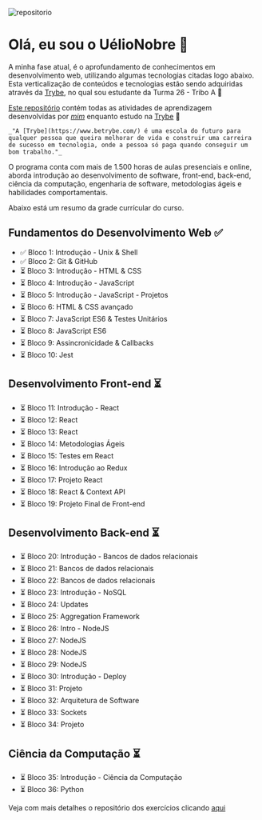 ![repositorio](https://komarev.com/ghpvc/?username=UelioNobre)

# Olá, eu sou o UélioNobre 👋
 
A minha fase atual, é o aprofundamento de conhecimentos em desenvolvimento web, utilizando algumas tecnologias citadas logo abaixo. Esta verticalização de conteúdos e tecnologias estão sendo adquiridas através da [Trybe](https://www.betrybe.com/), no qual sou estudante da Turma 26 - Tribo A 🚀

[Este repositório](https://github.com/UelioNobre/trybe-exercises) contém todas as atividades de aprendizagem desenvolvidas por _[mim](https://www.linkedin.com/in/fransuelio-nobre-b5ba7a66/)_ enquanto estudo na [Trybe](https://www.betrybe.com/) :rocket:

`_"A [Trybe](https://www.betrybe.com/) é uma escola do futuro para qualquer pessoa que queira melhorar de vida e construir uma carreira de sucesso em tecnologia, onde a pessoa só paga quando conseguir um bom trabalho."_`

O programa conta com mais de 1.500 horas de aulas presenciais e online, aborda introdução ao desenvolvimento de software, front-end, back-end, ciência da computação, engenharia de software, metodologias ágeis e habilidades comportamentais.

Abaixo está um resumo da grade currícular do curso.

## Fundamentos do Desenvolvimento Web :white_check_mark:

- :white_check_mark: Bloco 1: Introdução - Unix & Shell
- :white_check_mark: Bloco 2: Git & GitHub
- :hourglass_flowing_sand: Bloco 3: Introdução - HTML & CSS
- :hourglass_flowing_sand: Bloco 4: Introdução - JavaScript
- :hourglass_flowing_sand: Bloco 5: Introdução - JavaScript - Projetos
- :hourglass_flowing_sand: Bloco 6: HTML & CSS avançado
- :hourglass_flowing_sand: Bloco 7: JavaScript ES6 & Testes Unitários
- :hourglass_flowing_sand: Bloco 8: JavaScript ES6
- :hourglass_flowing_sand: Bloco 9: Assincronicidade & Callbacks
- :hourglass_flowing_sand: Bloco 10: Jest

## Desenvolvimento Front-end :hourglass_flowing_sand:

- :hourglass_flowing_sand: Bloco 11: Introdução - React
- :hourglass_flowing_sand: Bloco 12: React
- :hourglass_flowing_sand: Bloco 13: React
- :hourglass_flowing_sand: Bloco 14: Metodologias Ágeis
- :hourglass_flowing_sand: Bloco 15: Testes em React
- :hourglass_flowing_sand: Bloco 16: Introdução ao Redux
- :hourglass_flowing_sand: Bloco 17: Projeto React
- :hourglass_flowing_sand: Bloco 18: React & Context API
- :hourglass_flowing_sand: Bloco 19: Projeto Final de Front-end

## Desenvolvimento Back-end :hourglass_flowing_sand:

- :hourglass_flowing_sand: Bloco 20: Introdução - Bancos de dados relacionais
- :hourglass_flowing_sand: Bloco 21: Bancos de dados relacionais
- :hourglass_flowing_sand: Bloco 22: Bancos de dados relacionais
- :hourglass_flowing_sand: Bloco 23: Introdução - NoSQL
- :hourglass_flowing_sand: Bloco 24: Updates
- :hourglass_flowing_sand: Bloco 25: Aggregation Framework
- :hourglass_flowing_sand: Bloco 26: Intro - NodeJS
- :hourglass_flowing_sand: Bloco 27: NodeJS
- :hourglass_flowing_sand: Bloco 28: NodeJS
- :hourglass_flowing_sand: Bloco 29: NodeJS
- :hourglass_flowing_sand: Bloco 30: Introdução - Deploy
- :hourglass_flowing_sand: Bloco 31: Projeto
- :hourglass_flowing_sand: Bloco 32: Arquitetura de Software
- :hourglass_flowing_sand: Bloco 33: Sockets
- :hourglass_flowing_sand: Bloco 34: Projeto

## Ciência da Computação :hourglass_flowing_sand:

- :hourglass_flowing_sand: Bloco 35: Introdução - Ciência da Computação
- :hourglass_flowing_sand: Bloco 36: Python

Veja com mais detalhes o repositório dos exercícios clicando [aqui](https://github.com/UelioNobre/trybe-exercises)
